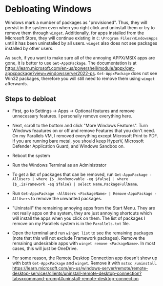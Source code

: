 # Debloating Windows

Windows mark a number of packages as "provisioned". Thus, they will persist in the system even when you right click and uninstall them or try to remove them through `winget`. Additionally, for apps installed from the Microsoft Store, they will continue existing in `C:\Program Files\WindowsApps` until it has been uninstalled by all users. `winget` also does not see packages installed by other users.

As such, if you want to make sure all of the annoying APPX/MSIX apps are gone, it is better to use `Get-AppxPackage`. The documentation is at https://learn.microsoft.com/en-us/powershell/module/appx/get-appxpackage?view=windowsserver2022-ps. `Get-AppxPackage` does not see Win32 packages, therefore you will still need to remove them using `winget` afterwards.

## Steps to debloat

- First, go to Settings -> Apps -> Optional features and remove unnecessary features. I personally remove everything here.

- Next, scroll to the bottom and click "More Windows Features". Turn Windows feautures on or off and remove Features that you don't need. On my Parallels VM, I removed everything except Microsoft Print to PDF. If you are running bare metal, you should keep HyperV, Microsoft Defender Application Guard, and Windows Sandbox on.

- Reboot the system

- Run the Windows Terminal as an Administrator

- To get a list of packages that can be removed, run `Get-AppxPackage -AllUsers | where {$_.NonRemovable -eq $false} | where {$_.isFramework -eq $false} | select Name,PackageFullName`.

- Run `Get-AppxPackage -AllUsers <PackageName> | Remove-AppxPackage -AllUsers` to remove the unwanted packages.

- "Uninstall" the remaining annoying apps from the Start Menu. They are not really apps on the system, they are just annoying shortcuts which will install the apps when you click on them. The list of packages I remove on my Parallels system is in the `Parallels.txt` file.

- Open the terminal and run `winget list` to see the remaining packages (note that this will not exclude Framework packages). Remove the remaining undesirable apps with `winget remove <PackageName>`. In most cases, this will just be OneDrive.

- For some reason, the Remote Desktop Connection app doesn't show up with both `Get-AppxPackage` and `winget`. Remove it with `mstsc /uninstall`. https://learn.microsoft.com/en-us/windows-server/remote/remote-desktop-services/clients/uninstall-remote-desktop-connection?tabs=command-prompt#uninstall-remote-desktop-connection